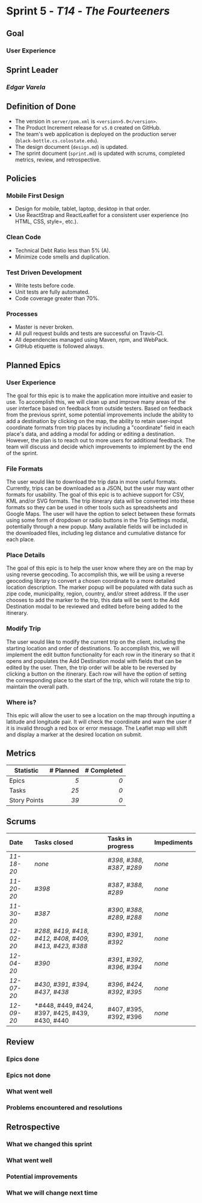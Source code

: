 # Sprint 5 - *T14* - *The Fourteeners*

## Goal
### User Experience

## Sprint Leader
### *Edgar Varela*


## Definition of Done

* The version in `server/pom.xml` is `<version>5.0</version>`.
* The Product Increment release for `v5.0` created on GitHub.
* The team's web application is deployed on the production server (`black-bottle.cs.colostate.edu`).
* The design document (`design.md`) is updated.
* The sprint document (`sprint.md`) is updated with scrums, completed metrics, review, and retrospective.


## Policies

### Mobile First Design
* Design for mobile, tablet, laptop, desktop in that order.
* Use ReactStrap and ReactLeaflet for a consistent user experience (no HTML, CSS, style=, etc.).

### Clean Code
* Technical Debt Ratio less than 5% (A).
* Minimize code smells and duplication.

### Test Driven Development
* Write tests before code.
* Unit tests are fully automated.
* Code coverage greater than 70%.

### Processes
* Master is never broken. 
* All pull request builds and tests are successful on Travis-CI.
* All dependencies managed using Maven, npm, and WebPack.
* GitHub etiquette is followed always.


## Planned Epics

### User Experience
The goal for this epic is to make the application more intuitive and easier to use. To accomplish this, we will clean up and improve many areas of the user interface based on feedback from outside testers. Based on feedback from the previous sprint, some potential improvements include the ability to add a destination by clicking on the map, the ability to retain user-input coordinate formats from trip places by including a "coordinate" field in each place's data, and adding a modal for adding or editing a destination. However, the plan is to reach out to more users for additional feedback. The team will discuss and decide which improvements to implement by the end of the sprint.  

### File Formats
The user would like to download the trip data in more useful formats. Currently, trips can be downloaded as a JSON, but the user may want other formats for usability. The goal of this epic is to achieve support for CSV, KML and/or SVG formats. The trip itinerary data will be converted into these formats so they can be used in other tools such as spreadsheets and Google Maps. The user will have the option to select between these formats using some form of dropdown or radio buttons in the Trip Settings modal, potentially through a new popup. Many available fields will be included in the downloaded files, including leg distance and cumulative distance for each place. 

### Place Details
The goal of this epic is to help the user know where they are on the map by using reverse geocoding. To accomplish this, we will be using a reverse geocoding library to convert a chosen coordinate to a more detailed location description. The marker popup will be populated with data such as zipe code, municipality, region, country, and/or street address. If the user chooses to add the marker to the trip, this data will be sent to the Add Destination modal to be reviewed and edited before being added to the itinerary. 

### Modify Trip
The user would like to modify the current trip on the client, including the starting location and order of destinations. To accomplish this, we will implement the edit button functionality for each row in the itinerary so that it opens and populates the Add Destination modal with fields that can be edited by the user. Then, the trip order will be able to be reversed by clicking a button on the itinerary. Each row will have the option of setting the corresponding place to the start of the trip, which will rotate the trip to maintain the overall path. 

### Where is?
This epic will allow the user to see a location on the map through inputting a latitude and longitude pair. It will check the coordinate and warn the user if it is invalid through a red box or error message. The Leaflet map will shift and display a marker at the desired location on submit. 

## Metrics

| Statistic | # Planned | # Completed |
| --- | ---: | ---: |
| Epics | *5* | *0* |
| Tasks |  *25*   | *0* | 
| Story Points |  *39*  | *0* | 


## Scrums

| Date | Tasks closed  | Tasks in progress | Impediments |
| :--- | :--- | :--- | :--- |
| *11-18-20* | *none* | *#398, #388, #387, #289* | *none* | 
| *11-20-20* | *#398* | *#387, #388, #289* | *none* | 
| *11-30-20* | *#387* | *#390, #388, #289, #288* | *none* | 
| *12-02-20* | *#288, #419, #418, #412, #408, #409, #413, #423, #388* | *#390, #391, #392* | *none* | 
| *12-04-20* | *#390* | *#391, #392, #396, #394* | *none* |
| *12-07-20* | *#430, #391, #394, #437, #438* | *#396, #424, #392, #395* | *none* |
| *12-09-20* | *#448, #449, #424, #397, #425, #439, #430, #440 | #407, #395, #392, #396 | *none* |


## Review

### Epics done  

### Epics not done 

### What went well

### Problems encountered and resolutions


## Retrospective

### What we changed this sprint

### What went well

### Potential improvements

### What we will change next time
